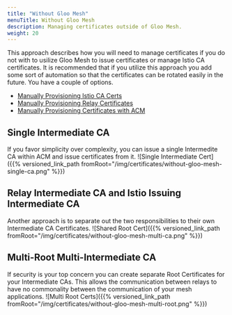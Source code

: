 ```yaml
---
title: "Without Gloo Mesh"
menuTitle: Without Gloo Mesh
description: Managing certificates outside of Gloo Mesh.
weight: 20
---
```


This approach describes how you will need to manage certificates if you do not with to usilize Gloo Mesh to issue certificates or manage Istio CA certificates. It is recommended that if you utilize this approach you add some sort of automation so that the certificates can be rotated easily in the future. You have a couple of options.

* [Manually Provisioning Istio CA Certs](./generate_istio_ca.md)
* [Manually Provisioning Relay Certificates](./generate_relay_certs.md)
* [Manually Provisioning Certificates with ACM](./acm_root_ca.md)

## Single Intermediate CA

If you favor simplicity over complexity, you can issue a single Intermedite CA within ACM and issue certificates from it.
![Single Intermediate Cert]({{% versioned_link_path fromRoot="/img/certificates/without-gloo-mesh-single-ca.png" %}})

## Relay Intermediate CA and Istio Issuing Intermediate CA

Another approach is to separate out the two responsibilities to their own Intermediate CA Certificates.
![Shared Root Cert]({{% versioned_link_path fromRoot="/img/certificates/without-gloo-mesh-multi-ca.png" %}})

## Multi-Root Multi-Intermediate CA

If security is your top concern you can create separate Root Certificates for your Intermediate CAs. This allows the communication between relays to have no commonality between the communication of your mesh applications.
![Multi Root Certs]({{% versioned_link_path fromRoot="/img/certificates/without-gloo-mesh-multi-root.png" %}})
